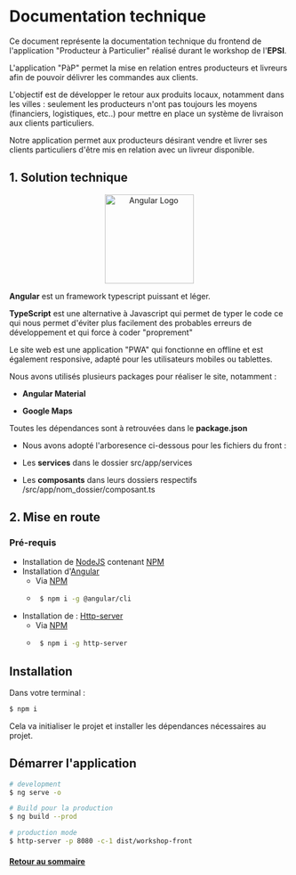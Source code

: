 # Documentation technique

Ce document représente la documentation technique du frontend de l'application "Producteur à Particulier" réalisé durant le workshop de l'**EPSI**.

L'application "PàP" permet la mise en relation entres producteurs et livreurs afin de pouvoir délivrer les commandes aux clients.

L'objectif est de développer le retour aux produits locaux, notamment dans les villes : seulement les producteurs n'ont pas toujours les moyens (financiers, logistiques, etc..)
pour mettre en place un système de livraison aux clients particuliers.

Notre application permet aux producteurs désirant vendre et livrer ses clients particuliers d'être mis en relation avec un livreur disponible.



## 1. Solution technique

<p align="center"><a href="http://angular.io/" target="blank"><img src="https://upload.wikimedia.org/wikipedia/commons/thumb/c/cf/Angular_full_color_logo.svg/langfr-440px-Angular_full_color_logo.svg.png" width="160" alt="Angular Logo"/></a></p>

**Angular** est un framework typescript puissant et léger.

**TypeScript** est une alternative à Javascript qui permet de typer le code ce qui nous permet d'éviter plus facilement des probables erreurs de développement et qui force à coder "proprement"

Le site web est une application "PWA" qui fonctionne en offline et est également responsive, adapté pour les utilisateurs mobiles ou tablettes. 

Nous avons utilisés plusieurs packages pour réaliser le site, notamment : 

- **Angular Material**

- **Google Maps**

Toutes les dépendances sont à retrouvées dans le **package.json**

- Nous avons adopté l'arboresence ci-dessous pour les fichiers du front : 

- Les **services** dans le dossier src/app/services

- Les **composants** dans leurs dossiers respectifs /src/app/nom_dossier/composant.ts


## 2. Mise en route

### Pré-requis

* Installation de <a href="https://nodejs.org/en/download/" target="blank">NodeJS</a> contenant <a href="https://www.npmjs.com/package/mongodb" target="blank">NPM</a>
* Installation d'<a href="https://angular.io/" target="blank">Angular</a>
  * Via <a href="https://www.npmjs.com/package/yarn" target="blank">NPM</a>
   * ```bash
      $ npm i -g @angular/cli
      ```
* Installation de : <a href="https://www.npmjs.com/package/http-server" target="blank">Http-server</a>
  * Via <a href="https://www.npmjs.com/package/yarn" target="blank">NPM</a>
   * ```bash
      $ npm i -g http-server
      ```

## Installation

Dans votre terminal :

```bash
$ npm i
```

Cela va initialiser le projet et installer les dépendances nécessaires au projet.


## Démarrer l'application

```bash
# development
$ ng serve -o
```

```bash
# Build pour la production
$ ng build --prod
```
```bash
# production mode
$ http-server -p 8080 -c-1 dist/workshop-front
```

#### [Retour au sommaire](../../master/README.md)


